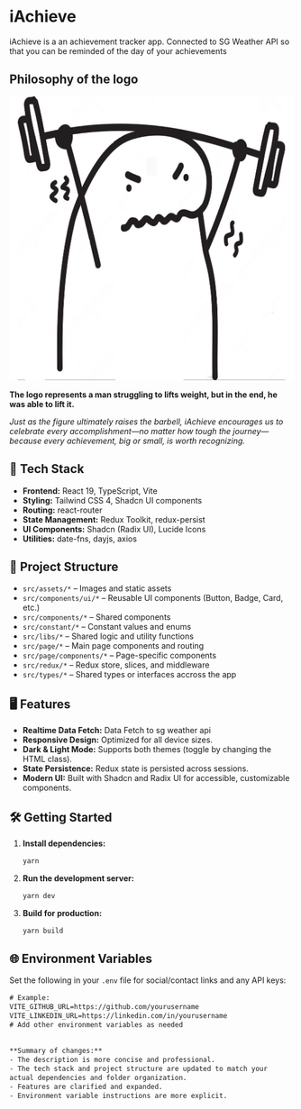 # iAchieve

iAchieve is a an achievement tracker app. Connected to SG Weather API so that you can be reminded of the day of your achievements

## Philosophy of the logo
![hello](./public/iAchieve.png)

**The logo represents a man struggling to lifts weight, but in the end, he was able to lift it.**

*Just as the figure ultimately raises the barbell, iAchieve encourages us to celebrate every accomplishment—no matter how tough the journey—because every achievement, big or small, is worth recognizing.*

## 🚀 Tech Stack
- **Frontend:** React 19, TypeScript, Vite
- **Styling:** Tailwind CSS 4, Shadcn UI components
- **Routing:** react-router
- **State Management:** Redux Toolkit, redux-persist
- **UI Components:** Shadcn (Radix UI), Lucide Icons
- **Utilities:** date-fns, dayjs, axios

## 📁 Project Structure
- `src/assets/*` – Images and static assets
- `src/components/ui/*` – Reusable UI components (Button, Badge, Card, etc.)
- `src/components/*` – Shared components
- `src/constant/*` – Constant values and enums
- `src/libs/*` – Shared logic and utility functions
- `src/page/*` – Main page components and routing
- `src/page/components/*` – Page-specific components
- `src/redux/*` – Redux store, slices, and middleware
- `src/types/*` – Shared types or interfaces accross the app

## 🖥️ Features
- **Realtime Data Fetch:** Data Fetch to sg weather api
- **Responsive Design:** Optimized for all device sizes.
- **Dark & Light Mode:** Supports both themes (toggle by changing the HTML class).
- **State Persistence:** Redux state is persisted across sessions.
- **Modern UI:** Built with Shadcn and Radix UI for accessible, customizable components.

## 🛠️ Getting Started
1. **Install dependencies:**
   ```bash
   yarn
   ```
2. **Run the development server:**
   ```bash
   yarn dev
   ```
3. **Build for production:**
   ```bash
   yarn build
   ```

## 🌐 Environment Variables
Set the following in your `.env` file for social/contact links and any API keys:
```env
# Example:
VITE_GITHUB_URL=https://github.com/yourusername
VITE_LINKEDIN_URL=https://linkedin.com/in/yourusername
# Add other environment variables as needed
```
```

**Summary of changes:**  
- The description is more concise and professional.
- The tech stack and project structure are updated to match your actual dependencies and folder organization.
- Features are clarified and expanded.
- Environment variable instructions are more explicit.
